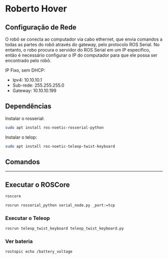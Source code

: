 # Roberto Hover

## Configuração de Rede
O robô se conecta ao computador via cabo ethernet, que envia comandos a todas as partes do robô através do gateway,
pelo protocolo ROS Serial. No entanto, o robo procura o servidor do ROS Serial em um IP específico, então é 
necessário configurar o IP do computador para que ele possa ser encontrado pelo robô.

IP Fixo, sem DHCP:
- Ipv4: 10.10.10.1
- Sub-rede: 255.255.255.0
- Gateway: 10.10.10.199

## Dependências

Instalar o rosserial:

```bash
sudo apt install ros-noetic-rosserial-python
```

Instalar o telop:
```bash
sudo apt install ros-noetic-teleop-twist-keyboard
```

## Comandos
---

## Executar o ROSCore

```bash
roscore
```


```bash
rosrun rosserial_python serial_node.py _port:=tcp
```

### Executar o Teleop

```bash
rosrun teleop_twist_keyboard teleop_twist_keyboard.py
```

### Ver bateria

```bash
rostopic echo /battery_voltage
```
